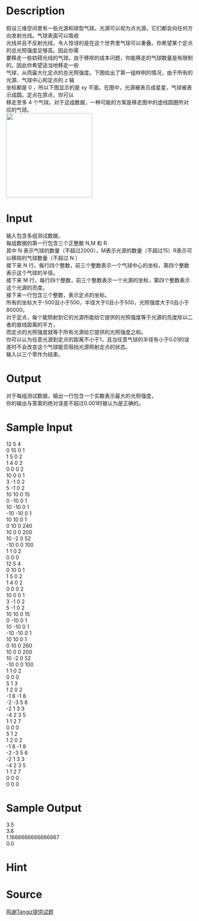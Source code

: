 
# Description

<div class="content"><div>假设三维空间里有一些光源和球型气球。光源可以视为点光源，它们都会向任何方向发射光线。气球表面可以吸收</div>
<div>光线并且不反射光线，令人惊讶的是在这个世界里气球可以重叠。你希望某个定点的总光照强度足够高。因此你需</div>
<div>要移走一些妨碍光线的气球。由于移除的成本问题，你能移走的气球数量是有限制的。因此你希望适当地移走一些</div>
<div>气球，从而最大化定点的总光照强度。下图给出了第一组样例的情况，由于所有的光源、气球中心和定点的 z 轴</div>
<div>坐标都是 0 ，所以下图显示的是 xy 平面。在图中，光源被表示成星星，气球被表示成圆。定点在原点，你可以</div>
<div>移走至多 4 个气球。对于这组数据，一种可能的方案是移走图中的虚线圆圈所对应的气球。</div>
<div><img src="source/bzoj/4691/img/aHR0cHM6Ly9seWRzeS5jb20vSnVkZ2VPbmxpbmUvdXBsb2FkLzIwMTYwOC9nZy5wbmc=.png" width="232" height="228" alt=""/></div>
<p></p></div>

# Input

<div class="content"><div>输入包含多组测试数据。</div>
<div>每组数据的第一行包含三个正整数 N,M 和 R </div>
<div>其中 N 表示气球的数量（不超过2000），M表示光源的数量（不超过15）R表示可以移除的气球数量（不超过 N ）</div>
<div>接下来 N 行，每行四个整数，前三个整数表示一个气球中心的坐标，第四个整数表示这个气球的半径。</div>
<div>接下来 M 行，每行四个整数，前三个整数表示一个光源的坐标，第四个整数表示这个光源的亮度。</div>
<div>接下来一行包含三个整数，表示定点的坐标。</div>
<div>所有的坐标大于-500且小于500，半径大于0且小于500，光照强度大于0且小于80000。</div>
<div>对于定点，每个能照射到它的光源所能给它提供的光照强度等于光源的亮度除以二者的直线距离的平方，</div>
<div>而定点的光照强度就等于所有光源给它提供的光照强度之和。</div>
<div>你可以认为任意光源到定点的距离不小于1，且当任意气球的半径有小于0.01的误差时不会改变这个气球能否阻挡光源照射定点的状态。</div>
<div>输入以三个零作为结束。</div>
<p></p></div>

# Output

<div class="content"><div>对于每组测试数据，输出一行包含一个实数表示最大的光照强度，</div>
<div>你的输出与答案的绝对误差不超过0.001时被认为是正确的。</div>
<p></p></div>

# Sample Input

<div class="content"><span class="sampledata">12 5 4<br/>
0 10 0 1<br/>
1 5 0 2<br/>
1 4 0 2<br/>
0 0 0 2<br/>
10 0 0 1<br/>
3 -1 0 2<br/>
5 -1 0 2<br/>
10 10 0 15<br/>
0 -10 0 1<br/>
10 -10 0 1<br/>
-10 -10 0 1<br/>
10 10 0 1<br/>
0 10 0 240<br/>
10 0 0 200<br/>
10 -2 0 52<br/>
-10 0 0 100<br/>
1 1 0 2<br/>
0 0 0<br/>
12 5 4<br/>
0 10 0 1<br/>
1 5 0 2<br/>
1 4 0 2<br/>
0 0 0 2<br/>
10 0 0 1<br/>
3 -1 0 2<br/>
5 -1 0 2<br/>
10 10 0 15<br/>
0 -10 0 1<br/>
10 -10 0 1<br/>
-10 -10 0 1<br/>
10 10 0 1<br/>
0 10 0 260<br/>
10 0 0 200<br/>
10 -2 0 52<br/>
-10 0 0 100<br/>
1 1 0 2<br/>
0 0 0<br/>
5 1 3<br/>
1 2 0 2<br/>
-1 8 -1 8<br/>
-2 -3 5 6<br/>
-2 1 3 3<br/>
-4 2 3 5<br/>
1 1 2 7<br/>
0 0 0<br/>
5 1 2<br/>
1 2 0 2<br/>
-1 8 -1 8<br/>
-2 -3 5 6<br/>
-2 1 3 3<br/>
-4 2 3 5<br/>
1 1 2 7<br/>
0 0 0<br/>
0 0 0 </span></div>

# Sample Output

<div class="content"><span class="sampledata">3.5<br/>
3.6<br/>
1.1666666666666667<br/>
0.0</span></div>

# Hint

<div class="content"><p></p></div>

# Source

<div class="content"><p><a href="problemset.php?search=鸣谢Tangjz提供试题">鸣谢Tangjz提供试题</a></p></div>

